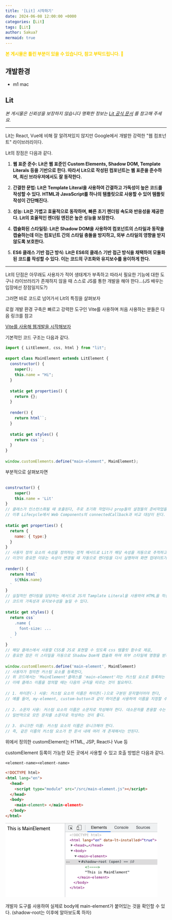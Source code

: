 ```yaml
---
title: '[Lit] 시작하기'
date: 2024-06-08 12:00:00 +0000
categories: [Lit]
tags: [Lit]
author: Sakua7
mermaid: true
---
```


<span style="color: #FFD700; font-weight: bold;">본 게시물은 틀린 부분이 있을 수 있습니다, 참고 부탁드립니다. 🥹</span>

## 개발환경
* m1 mac

## Lit

_본 게시물은 신뢰성을 보장하지 않습니다 명확한 정보는 [Lit 공식 문서](https://lit.dev/) 를 참고해 주세요._

---

Lit는 React, Vue에 비해 잘 알려져있지 않지만 Google에서 개발한 강력한 "웹 컴포넌트" 라이브러리이다.

Lit의 장점은 다음과 같다.

1. **웹 표준 준수: Lit은 웹 표준인 Custom Elements, Shadow DOM, Template Literals 등을 기반으로 한다. 따라서 Lit으로 작성된 컴포넌트는 웹 표준을 준수하며, 최신 브라우저에서도 잘 동작한다.**

2. **간결한 문법: Lit은 Template Literal을 사용하여 간결하고 가독성이 높은 코드를 작성할 수 있다. HTML과 JavaScript를 하나의 템플릿으로 사용할 수 있어 템플릿 작성이 간단해진다.**

3. **성능: Lit은 가볍고 효율적으로 동작하며, 빠른 초기 렌더링 속도와 반응성을 제공한다. Lit의 효율적인 렌더링 엔진은 높은 성능을 보장한다.**

4. **캡슐화된 스타일링: Lit은 Shadow DOM을 사용하여 컴포넌트의 스타일과 동작을 캡슐하는데 이는 컴포넌트 간의 스타일 충돌을 방지하고, 외부 스타일의 영향을 받지 않도록 보호한다.**

5. **ES6 클래스 기반 접근 방식: Lit은 ES6의 클래스 기반 접근 방식을 채택하여 모듈화된 코드를 작성할 수 있다. 이는 코드의 구조화와 유지보수를 용이하게 한다.**

---

Lit의 단점은 아무래도 사용자가 적어 생태계가 부족하고 따라서 필요한 기능에 대한 도구나 라이브러리가 존재하지 않을 때 스스로 JS를 통한 개발을 해야 한다...(JS 배우는 입장에선 장점일지도?)

그러면 바로 코드로 넘어가서 Lit의 특징을 살펴보자

로컬 개발 환경 구축은 빠르고 강력한 도구인 Vite를 사용하며 처음 사용하는 분들은 다음 링크를 참고

[Vite를 사용해 웹개발을 시작해보자](https://Sakua7.github.io/posts/vite-init/)

기본적인 코드 구조는 다음과 같다.

```js
import { LitElement, css, html } from "lit";

export class MainElement extends LitElement {
  constructor() {
    super();
    this.name = "Hi";
  }

  static get properties() {
    return {};
  }

  render() {
    return html``;
  }

  static get styles() {
    return css``;
  }
}

window.customElements.define("main-element", MainElement);
```

부분적으로 살펴보자면

```js

constructor() {
    super()
    this.name = 'Lit'
}
// 클래스가 인스턴스화될 때 호출된다, 주로 초기화 작업이나 prop들의 설정들의 준비작업을 하며
// 이후 Lifecycle에서 Web Components의 connectedCallback과 비교 대상이 된다.

static get properties() {
  return {
    name: { type:}
  }
}
// 사용자 정의 요소의 속성을 정의하는 정적 메서드로 Lit가 해당 속성을 자동으로 추적하고 변경사항을 감시할 수 있다,
// 이것이 중요한 이유는 속성이 변경될 때 자동으로 렌더링을 다시 실행하여 화면 업데이트가 가능하다.

render() {
  return html`
    ${this.name}
  `
}
// 실질적인 렌더링을 담당하는 메서드로 JS의 Tamplate Literal을 사용하여 HTML을 작성하므로
// 코드의 가독성과 유지보수성을 높일 수 있다.

static get styles() {
  return css`
    .name {
      font-size: ...
    }
  `
}
// 해당 클래스에서 사용할 CSS를 JS로 표현할 수 있도록 css 템플릿 함수로 제공,
// 중요한 점은 이 스타일을 자동으로 Shadow Dom에 캡슐화 하여 외부 스타일에 영향을 받지 않도록 보호한다는 점이다.

window.customElements.define('main-element', MainElement)
// 사용자가 정의한 커스텀 요소를 등록한다,
// 위 코드에서는 'MainElement'클래스를 'main-element'라는 커스텀 요소로 등록하는 것이다,
// 이때 클래스 이름을 정의할 때는 다음의 규칙을 따르는 것이 필요하다.

// 1. 하이픈(-) 사용: 커스텀 요소의 이름은 하이픈(-)으로 구분된 문자열이어야 한다,
// 예를 들어, my-element, custom-button과 같이 하이픈을 사용하여 이름을 지정할 수 있다.

// 2. 소문자 사용: 커스텀 요소의 이름은 소문자로 작성해야 한다. 대소문자를 혼용할 수는 있지만,
// 일반적으로 모든 문자를 소문자로 작성하는 것이 좋다.

// 3. 유니크한 이름: 커스텀 요소의 이름은 유니크해야 한다.
// 즉, 같은 이름의 커스텀 요소가 한 문서 내에 여러 개 존재해서는 안된다.
```

위에서 정의한 customElement는 HTML, JSP, React나 Vue 등

customElement 등록이 가능한 모든 곳에서 사용할 수 있고 호출 방법은 다음과 같다.

```
<element-name><element-name>
```

```html
<!DOCTYPE html>
<html lang="en">
  <head>
    <script type="module" src="/src/main-element.js"></script>
  </head>
  <body>
    <main-element> </main-element>
  </body>
</html>
```

![1_vite_start](/assets/img/2024-06-08/1_vite_start.png)

개발자 도구를 사용하여 실제로 body에 main-element가 붙어있는 것을 확인할 수 있다. (shadow-root는 이후에 알아보도록 하자)

